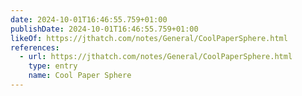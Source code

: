 ```yaml
---
date: 2024-10-01T16:46:55.759+01:00
publishDate: 2024-10-01T16:46:55.759+01:00
likeOf: https://jthatch.com/notes/General/CoolPaperSphere.html
references:
  - url: https://jthatch.com/notes/General/CoolPaperSphere.html
    type: entry
    name: Cool Paper Sphere
---
```

